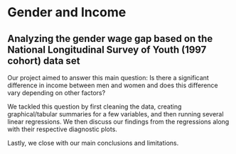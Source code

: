 # Gender and Income
## Analyzing the gender wage gap based on the National Longitudinal Survey of Youth (1997 cohort) data set

Our project aimed to answer this main question: Is there a significant difference in income between men and women and does this difference vary depending on other factors?

We tackled this question by first cleaning the data, creating graphical/tabular summaries for a few variables, and then running several linear regressions. We then discuss our findings from the regressions along with their respective diagnostic plots.

Lastly, we close with our main conclusions and limitations.
